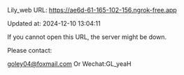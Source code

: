 Lily_web URL: https://ae6d-61-165-102-156.ngrok-free.app

Updated at: 2024-12-10 13:04:11

If you cannot open this URL, the server might be down.

Please contact: 

goley04@foxmail.com Or Wechat:GL_yeaH